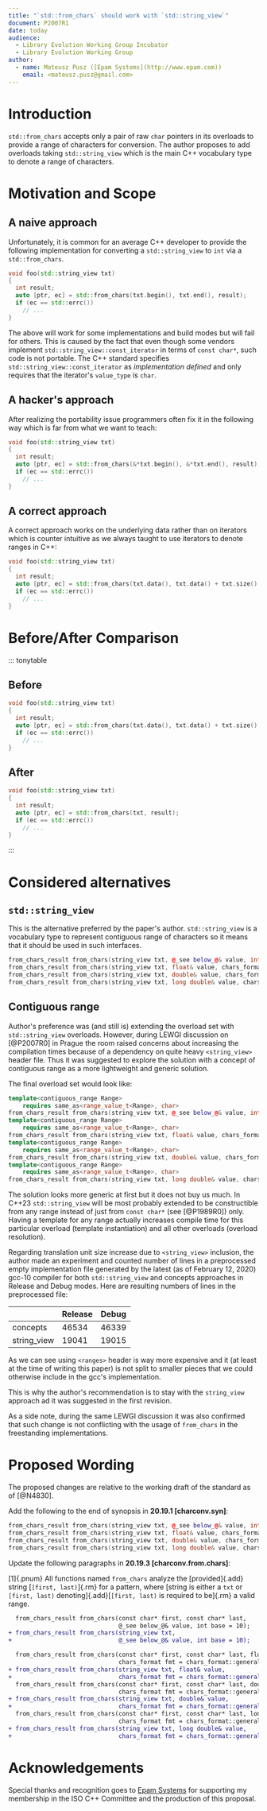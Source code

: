 ```yaml
---
title: "`std::from_chars` should work with `std::string_view`"
document: P2007R1
date: today
audience:
  - Library Evolution Working Group Incubator
  - Library Evolution Working Group
author:
  - name: Mateusz Pusz ([Epam Systems](http://www.epam.com))
    email: <mateusz.pusz@gmail.com>
---
```



# Introduction

`std::from_chars` accepts only a pair of raw `char` pointers in its overloads to provide
a range of characters for conversion. The author proposes to add overloads taking
`std::string_view` which is the main C++ vocabulary type to denote a range of characters.


# Motivation and Scope

## A naive approach

Unfortunately, it is common for an average C++ developer to provide the following implementation
for converting a `std::string_view` to `int` via a `std::from_chars`.

```cpp
void foo(std::string_view txt)
{
  int result;
  auto [ptr, ec] = std::from_chars(txt.begin(), txt.end(), result);
  if (ec == std::errc())
    // ...
}
```

The above will work for some implementations and build modes but will fail for others.
This is caused by the fact that even though some vendors implement
`std::string_view::const_iterator` in terms of `const char*`, such code is not portable.
The C++ standard specifies `std::string_view::const_iterator` as _implementation defined_
and only requires that the iterator's `value_type` is `char`.

## A hacker's approach

After realizing the portability issue programmers often fix it in the following way which
is far from what we want to teach:

```cpp
void foo(std::string_view txt)
{
  int result;
  auto [ptr, ec] = std::from_chars(&*txt.begin(), &*txt.end(), result);
  if (ec == std::errc())
    // ...
}
```

## A correct approach

A correct approach works on the underlying data rather than on iterators which is counter
intuitive as we always taught to use iterators to denote ranges in C++:

```cpp
void foo(std::string_view txt)
{
  int result;
  auto [ptr, ec] = std::from_chars(txt.data(), txt.data() + txt.size(), result);
  if (ec == std::errc())
    // ...
}
```


# Before/After Comparison

::: tonytable

## Before

```cpp
void foo(std::string_view txt)
{
  int result;
  auto [ptr, ec] = std::from_chars(txt.data(), txt.data() + txt.size(), result);
  if (ec == std::errc())
    // ...
}
```

## After

```cpp
void foo(std::string_view txt)
{
  int result;
  auto [ptr, ec] = std::from_chars(txt, result);
  if (ec == std::errc())
    // ...
}
```

:::


# Considered alternatives

## `std::string_view`

This is the alternative preferred by the paper's author. `std::string_view` is a vocabulary
type to represent contiguous range of characters so it means that it should be used in such
interfaces.

```cpp
from_chars_result from_chars(string_view txt, @_see below_@& value, int base = 10);
from_chars_result from_chars(string_view txt, float& value, chars_format fmt = chars_format::general);
from_chars_result from_chars(string_view txt, double& value, chars_format fmt = chars_format::general);
from_chars_result from_chars(string_view txt, long double& value, chars_format fmt = chars_format::general);
```


## Contiguous range

Author's preference was (and still is) extending the overload set with `std::string_view` overloads.
However, during LEWGI discussion on [@P2007R0] in Prague the room raised concerns about increasing
the compilation times because of a dependency on quite heavy `<string_view>` header file.
Thus it was suggested to explore the solution with a concept of contiguous range as a more
lightweight and generic solution.

The final overload set would look like:

```cpp
template<contiguous_range Range>
    requires same_as<range_value_t<Range>, char>
from_chars_result from_chars(string_view txt, @_see below_@& value, int base = 10);
template<contiguous_range Range>
    requires same_as<range_value_t<Range>, char>
from_chars_result from_chars(string_view txt, float& value, chars_format fmt = chars_format::general);
template<contiguous_range Range>
    requires same_as<range_value_t<Range>, char>
from_chars_result from_chars(string_view txt, double& value, chars_format fmt = chars_format::general);
template<contiguous_range Range>
    requires same_as<range_value_t<Range>, char>
from_chars_result from_chars(string_view txt, long double& value, chars_format fmt = chars_format::general);
```

The solution looks more generic at first but it does not buy us much. In C++23 `std::string_view`
will be most probably extended to be constructible from any range instead of just from
`const char*` (see [@P1989R0]) only. Having a template for any range actually increases compile
time for this particular overload (template instantiation) and all other overloads (overload
resolution).

Regarding translation unit size increase due to `<string_view>` inclusion, the author made
an experiment and counted number of lines in a preprocessed empty implementation file
generated by the latest (as of February 12, 2020) gcc-10 compiler for both `std::string_view`
and concepts approaches in Release and Debug modes. Here are resulting numbers of lines in
the preprocessed file:

|             | Release | Debug |
|-------------|---------|-------|
| concepts    | 46534   | 46339 |
| string_view | 19041   | 19015 |


As we can see using `<ranges>` header is way more expensive and it (at least at the time of
writing this paper) is not split to smaller pieces that we could otherwise include in the gcc's
implementation.

This is why the author's recommendation is to stay with the `string_view` approach ad it was
suggested in the first revision.

As a side note, during the same LEWGI discussion it was also confirmed that such change is
not conflicting with the usage of `from_chars` in the freestanding implementations.


# Proposed Wording

The proposed changes are relative to the working draft of the standard as of [@N4830].

Add the following to the end of synopsis in **20.19.1 [charconv.syn]**:

```cpp
from_chars_result from_chars(string_view txt, @_see below_@& value, int base = 10);
from_chars_result from_chars(string_view txt, float& value, chars_format fmt = chars_format::general);
from_chars_result from_chars(string_view txt, double& value, chars_format fmt = chars_format::general);
from_chars_result from_chars(string_view txt, long double& value, chars_format fmt = chars_format::general);
```

Update the following paragraphs in **20.19.3 [charconv.from.chars]**:

[1]{.pnum} All functions named `from_chars` analyze the [provided]{.add} string
[`[first, last)`]{.rm} for a pattern, where [string is either a `txt` or `[first, last)`
denoting]{.add}[`[first, last)` is required to be]{.rm} a valid range.

```diff
  from_chars_result from_chars(const char* first, const char* last,
                               @_see below_@& value, int base = 10);
+ from_chars_result from_chars(string_view txt,
+                              @_see below_@& value, int base = 10);
```

```diff
  from_chars_result from_chars(const char* first, const char* last, float& value,
                               chars_format fmt = chars_format::general);
+ from_chars_result from_chars(string_view txt, float& value,
+                              chars_format fmt = chars_format::general);
  from_chars_result from_chars(const char* first, const char* last, double& value,
                               chars_format fmt = chars_format::general);
+ from_chars_result from_chars(string_view txt, double& value,
+                              chars_format fmt = chars_format::general);
  from_chars_result from_chars(const char* first, const char* last, long double& value,
                               chars_format fmt = chars_format::general);
+ from_chars_result from_chars(string_view txt, long double& value,
+                              chars_format fmt = chars_format::general);
```

# Acknowledgements

Special thanks and recognition goes to [Epam Systems](http://www.epam.com) for supporting my
membership in the ISO C++ Committee and the production of this proposal.
